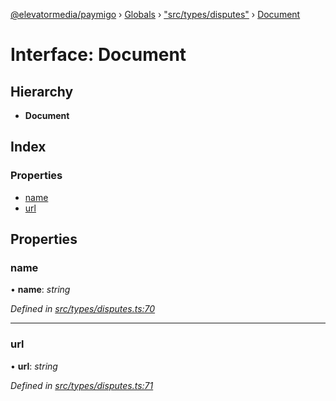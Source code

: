 [@elevatormedia/paymigo](../README.md) › [Globals](../globals.md) › ["src/types/disputes"](../modules/_src_types_disputes_.md) › [Document](_src_types_disputes_.document.md)

# Interface: Document

## Hierarchy

-   **Document**

## Index

### Properties

-   [name](_src_types_disputes_.document.md#name)
-   [url](_src_types_disputes_.document.md#url)

## Properties

### name

• **name**: _string_

_Defined in [src/types/disputes.ts:70](https://github.com/ELEVATORmedia/paymigo/blob/c28bc6c/src/types/disputes.ts#L70)_

---

### url

• **url**: _string_

_Defined in [src/types/disputes.ts:71](https://github.com/ELEVATORmedia/paymigo/blob/c28bc6c/src/types/disputes.ts#L71)_
